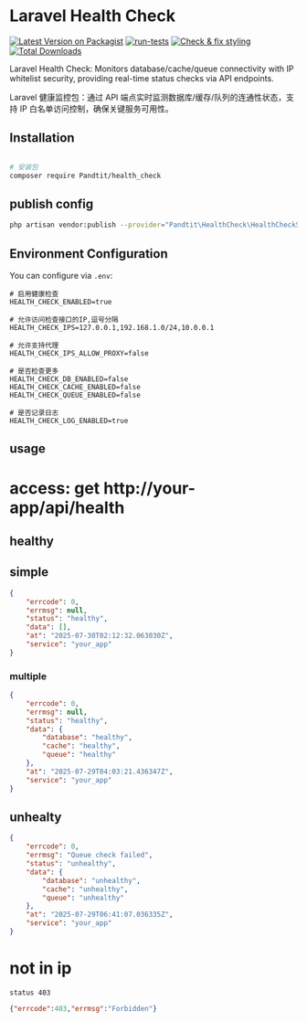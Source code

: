 
<div align="left">
    
<h1>Laravel Health Check</h1>

[![Latest Version on Packagist](https://img.shields.io/packagist/v/pandtit/health_check.svg?style=flat-square)](https://packagist.org/packages/pandtit/health_check)
[![run-tests](https://github.com/pandtit/health_check/actions/workflows/php.yml/badge.svg)](https://github.com/pandtit/health_check/actions/workflows/php.yml)
[![Check & fix styling](https://github.com/pandtit/health_check/actions/workflows/dependency-review.yml/badge.svg)](https://github.com/pandtit/health_check/actions/workflows/dependency-review.yml)
[![Total Downloads](https://img.shields.io/packagist/dt/pandtit/health_check.svg?style=flat-square)](https://packagist.org/packages/pandtit/health_check)
    
</div>


Laravel Health Check: Monitors database/cache/queue connectivity with IP whitelist security, providing real-time status checks via API endpoints.

Laravel 健康监控包：通过 API 端点实时监测数据库/缓存/队列的连通性状态，支持 IP 白名单访问控制，确保关键服务可用性。

## Installation

```bash

# 安装包
composer require Pandtit/health_check

```

## publish config

```bash
php artisan vendor:publish --provider="Pandtit\HealthCheck\HealthCheckServiceProvider" --tag="config"

```


## Environment Configuration

You can configure via `.env`:

```env
# 启用健康检查
HEALTH_CHECK_ENABLED=true

# 允许访问检查接口的IP,逗号分隔
HEALTH_CHECK_IPS=127.0.0.1,192.168.1.0/24,10.0.0.1

# 允许支持代理
HEALTH_CHECK_IPS_ALLOW_PROXY=false

# 是否检查更多
HEALTH_CHECK_DB_ENABLED=false
HEALTH_CHECK_CACHE_ENABLED=false
HEALTH_CHECK_QUEUE_ENABLED=false

# 是否记录日志
HEALTH_CHECK_LOG_ENABLED=true
```


## usage

# access: get http://your-app/api/health


## healthy

## simple
```json
{
    "errcode": 0,
    "errmsg": null,
    "status": "healthy",
    "data": [],
    "at": "2025-07-30T02:12:32.063030Z",
    "service": "your_app"
}
```

### multiple
```json
{
    "errcode": 0,
    "errmsg": null,
    "status": "healthy",
    "data": {
        "database": "healthy",
        "cache": "healthy",
        "queue": "healthy"
    },
    "at": "2025-07-29T04:03:21.436347Z",
    "service": "your_app"
}
```
## unhealty
```json
{
    "errcode": 0,
    "errmsg": "Queue check failed",
    "status": "unhealthy",
    "data": {
        "database": "unhealthy",
        "cache": "unhealthy",
        "queue": "unhealthy"
    },
    "at": "2025-07-29T06:41:07.036335Z",
    "service": "your_app"
}
```

# not in ip

```text
status 403
```

```json
{"errcode":403,"errmsg":"Forbidden"}
```

